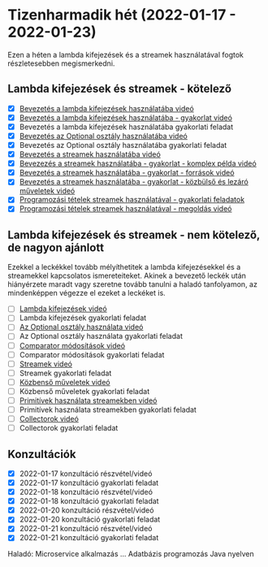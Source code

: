 # Tizenharmadik hét (2022-01-17 - 2022-01-23)

Ezen a héten a lambda kifejezések és a streamek használatával fogtok részletesebben megismerkedni.

## Lambda kifejezések és streamek - kötelező

* [x] [Bevezetés a lambda kifejezések használatába videó](https://e-learning.training360.com/courses/take/java-se-halado-koll/lessons/31314536-bevezetes-a-lambda-kifejezesek-hasznalataba)
* [x] [Bevezetés a lambda kifejezések használatába - gyakorlat videó](https://e-learning.training360.com/courses/take/java-se-halado-koll/lessons/31315397-bevezetes-a-lambda-kifejezesek-hasznalataba-gyakorlat)
* [x] Bevezetés a lambda kifejezések használatába gyakorlati feladat
* [x] [Bevezetés az Optional osztály használatába videó](https://e-learning.training360.com/courses/take/java-se-halado-koll/lessons/31319354-bevezetes-az-optional-osztaly-hasznalataba)
* [x] Bevezetés az Optional osztály használatába gyakorlati feladat
* [x] [Bevezetés a streamek használatába videó](https://e-learning.training360.com/courses/take/java-se-halado-koll/lessons/31315582-bevezetes-a-streamek-hasznalataba)
* [x] [Bevezezés a streamek használatába - gyakorlat - komplex példa videó](https://e-learning.training360.com/courses/take/java-se-halado-koll/lessons/31315951-bevezezes-a-streamek-hasznalataba-gyakorlat-komplex-pelda)
* [x] [Bevezetés a streamek használatába - gyakorlat - források videó](https://e-learning.training360.com/courses/take/java-se-halado-koll/lessons/31316404-bevezetes-a-streamek-hasznalataba-gyakorlat-forrasok)
* [x] [Bevezetés a streamek használatába - gyakorlat - közbülső és lezáró műveletek videó](https://e-learning.training360.com/courses/take/java-se-halado-koll/lessons/31319324-bevezetes-a-streamek-hasznalataba-gyakorlat-kozbulso-es-lezaro-muveletek)
* [x] [Programozási tételek streamek használatával - gyakorlati feladatok](https://e-learning.training360.com/courses/take/java-se-halado-koll/texts/31337872-programozasi-tetelek-streamek-hasznalataval-gyakorlati-feladatok)
* [x] [Programozási tételek streamek használatával - megoldás videó](https://e-learning.training360.com/courses/take/java-se-halado-koll/lessons/31319389-programozasi-tetelek-streamek-hasznalataval-megoldas)

## Lambda kifejezések és streamek - nem kötelező, de nagyon ajánlott

Ezekkel a leckékkel tovább mélyíthetitek a lambda kifejezésekkel és a streamekkel kapcsolatos ismereteiteket.
Akinek a bevezető leckék után hiányérzete maradt vagy szeretne tovább tanulni a haladó tanfolyamon, az
mindenképpen végezze el ezeket a leckéket is.

* [ ] [Lambda kifejezések videó](https://e-learning.training360.com/courses/take/java-se-halado-koll/lessons/16981999-lambda-kifejezesek)
* [ ] Lambda kifejezések gyakorlati feladat
* [ ] [Az Optional osztály használata videó](https://e-learning.training360.com/courses/take/java-se-halado-koll/lessons/16982013-az-optional-osztaly-hasznalata)
* [ ] Az Optional osztály használata gyakorlati feladat
* [ ] [Comparator módosítások videó](https://e-learning.training360.com/courses/take/java-se-halado-koll/lessons/16982014-comparator-modositasok)
* [ ] Comparator módosítások gyakorlati feladat
* [ ] [Streamek videó](https://e-learning.training360.com/courses/take/java-se-halado-koll/lessons/16982034-streamek)
* [ ] Streamek gyakorlati feladat
* [ ] [Közbenső műveletek videó](https://e-learning.training360.com/courses/take/java-se-halado-koll/lessons/16982041-kozbenso-muveletek)
* [ ] Közbenső műveletek gyakorlati feladat
* [ ] [Primitívek használata streamekben videó](https://e-learning.training360.com/courses/take/java-se-halado-koll/lessons/16982044-primitivek-hasznalata-streamekben)
* [ ] Primitívek használata streamekben gyakorlati feladat
* [ ] [Collectorok videó](https://e-learning.training360.com/courses/take/java-se-halado-koll/lessons/16982047-collectorok)
* [ ] Collectorok gyakorlati feladat

## Konzultációk

* [x] 2022-01-17 konzultáció részvétel/videó
* [x] 2022-01-17 konzultáció gyakorlati feladat
* [x] 2022-01-18 konzultáció részvétel/videó
* [x] 2022-01-18 konzultáció gyakorlati feladat
* [x] 2022-01-20 konzultáció részvétel/videó
* [x] 2022-01-20 konzultáció gyakorlati feladat
* [x] 2022-01-21 konzultáció részvétel/videó
* [x] 2022-01-21 konzultáció gyakorlati feladat

Haladó:
Microservice alkalmazás ...
Adatbázis programozás Java nyelven